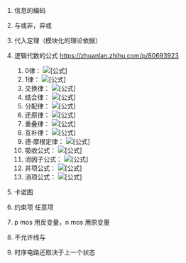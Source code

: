 1. 信息的编码
2. 与或非，异或
3. 代入定理（模块化的理论依据）
4. 逻辑代数的公式 https://zhuanlan.zhihu.com/p/80693923
   1. 0律： ![[公式]](https://www.zhihu.com/equation?tex=0%2BA%3DA%2C+%5Cspace+0%5Ccdot+A%3D0)
   2. 1律： ![[公式]](https://www.zhihu.com/equation?tex=1%2BA%3D1%2C+%5Cspace+1%5Ccdot+A%3DA)
   3. 交换律： ![[公式]](https://www.zhihu.com/equation?tex=A%2BB%3DB%2BA%2C%5Cspace+A%5Ccdot+B%3DB%5Ccdot+A)
   4. 结合律： ![[公式]](https://www.zhihu.com/equation?tex=A%2B%28B%2BC%29%3D%28A%2BB%29%2BC%2C%5Cspace+A%5Ccdot+%28BC%29%3D%28AB%29%5Ccdot+C)
   5. 分配律： ![[公式]](https://www.zhihu.com/equation?tex=A%28B%2BC%29%3DAB%2BAC%2C%5Cspace+A%2BBC%3D%28A%2BB%29%28A%2BC%29)
   6. 还原律： ![[公式]](https://www.zhihu.com/equation?tex=A%27%27%3DA)
   7. 重叠律： ![[公式]](https://www.zhihu.com/equation?tex=A%2BA%3DA%2C%5Cspace+A%5Ccdot+A%3DA)
   8. 互补律： ![[公式]](https://www.zhihu.com/equation?tex=A%2BA%27%3D1%2C%5Cspace+A%5Ccdot+A%27%3D0)
   9. 德·摩根定律： ![[公式]](https://www.zhihu.com/equation?tex=%28AB%29%27%3DA%27%2BB%27%2C%5Cspace+%28A%2BB%29%27%3DA%27B%27)
   10. 吸收公式： ![[公式]](https://www.zhihu.com/equation?tex=A%2BAB%3DA)
   11. 消因子公式： ![[公式]](https://www.zhihu.com/equation?tex=A%2BA%27B%3DA%2BB)
   12. 并项公式： ![[公式]](https://www.zhihu.com/equation?tex=AB%2BAB%27%3DA)
   13. 消项公式： ![[公式]](https://www.zhihu.com/equation?tex=AB%2BA'C%2BBC%3DAB%2BA'C)

5. 卡诺图
6. 约束项 任意项
7. p mos 用反变量，n mos 用原变量
8. 不允许线与
9. 时序电路还取决于上一个状态
